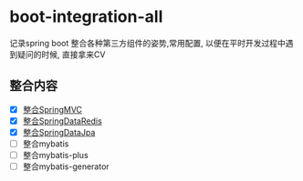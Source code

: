 # boot-integration-all
记录spring boot 整合各种第三方组件的姿势,常用配置, 以便在平时开发过程中遇到疑问的时候, 直接拿来CV
## 整合内容
- [x] [整合SpringMVC](https://github.com/leejiliang/boot-integration-all/blob/master/doc/SpringMVC.md)
- [x] [整合SpringDataRedis](https://github.com/leejiliang/boot-integration-all/blob/master/doc/Redis.md)
- [x] [整合SpringDataJpa](https://github.com/leejiliang/boot-integration-all/blob/master/doc/SpringDataJpa.md)
- [ ] 整合mybatis
- [ ] 整合mybatis-plus
- [ ] 整合mybatis-generator